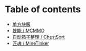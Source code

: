 # Table of contents

* [单方块服](README.md)
* [技能 / MCMMO](https://doc.skycraft.cn/v/plugins/mcmmo)
* [自动箱子整理 / ChestSort](https://doc.skycraft.cn/v/plugins/chestsort)
* [匠魂 / MineTinker](jiang-hun-minetinker.md)


